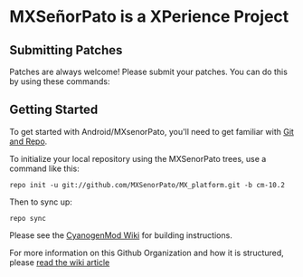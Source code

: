MXSeñorPato is a XPerience Project
==================================

Submitting Patches
------------------
Patches are always welcome!  Please submit your patches.
You can do this by using these commands:


Getting Started
---------------

To get started with Android/MXsenorPato, you'll need to get
familiar with [Git and Repo](http://source.android.com/source/using-repo.html).

To initialize your local repository using the MXSenorPato trees, use a command like this:

    repo init -u git://github.com/MXSenorPato/MX_platform.git -b cm-10.2

Then to sync up:

    repo sync

Please see the [CyanogenMod Wiki](http://wiki.cyanogenmod.org/) for building instructions.

For more information on this Github Organization and how it is structured, 
please [read the wiki article](http://wiki.cyanogenmod.org/w/Github_Organization)


